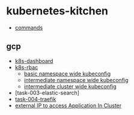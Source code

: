 # kubernetes-kitchen

- [commands](task-000-commands/ReadMe.md)

## gcp
- [k8s-dashboard](gcp/task-001-k8s-dashboard/)
- [k8s-rbac](gcp/task-002-k8s-rbac/part-01-basic-namespaceSpecific-kubeconfig/)
    - [basic namespace wide kubeconfig](gcp/task-002-k8s-rbac/part-01-basic-namespaceSpecific-kubeconfig/)
    - [intermediate namespace wide kubeconfig](gcp/task-002-k8s-rbac/part-02-intermediate-namespaceSpecificKubeconfig/)
    - [intermediate cluster wide kubeconfig](gcp/task-002-k8s-rbac/part-03-intermediate-clusterSpecificKubeconfig/)
- [task-003-elastic-search]
- [task-004-traefik]()
- [external IP to access Application In Cluster](gcp/task-005-External-IP-to-Access-Application-In-Cluster)
    
   

